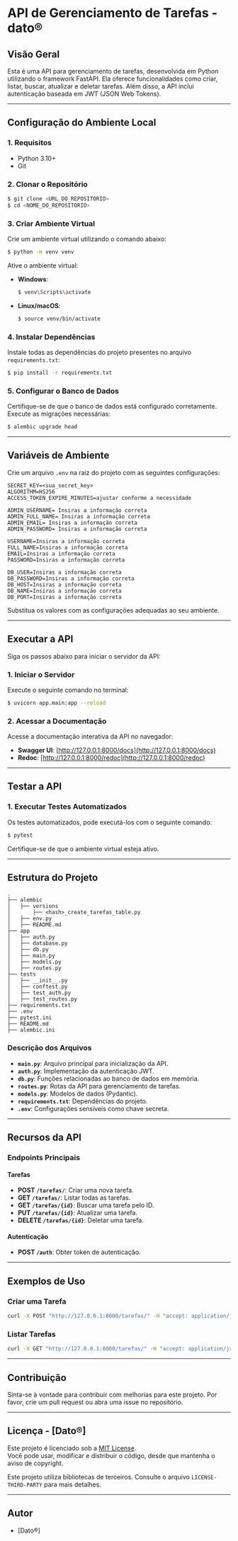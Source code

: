 # API de Gerenciamento de Tarefas - dato®

## Visão Geral
Esta é uma API para gerenciamento de tarefas, desenvolvida em Python utilizando o framework FastAPI. Ela oferece funcionalidades como criar, listar, buscar, atualizar e deletar tarefas. Além disso, a API inclui autenticação baseada em JWT (JSON Web Tokens).

---

## Configuração do Ambiente Local

### 1. Requisitos
- Python 3.10+
- Git

### 2. Clonar o Repositório
```bash
$ git clone <URL_DO_REPOSITORIO>
$ cd <NOME_DO_REPOSITORIO>
```

### 3. Criar Ambiente Virtual
Crie um ambiente virtual utilizando o comando abaixo:
```bash
$ python -m venv venv
```
Ative o ambiente virtual:
- **Windows**:
  ```bash
  $ venv\Scripts\activate
  ```
- **Linux/macOS**:
  ```bash
  $ source venv/bin/activate
  ```

### 4. Instalar Dependências
Instale todas as dependências do projeto presentes no arquivo `requirements.txt`:
```bash
$ pip install -r requirements.txt
```

### 5. Configurar o Banco de Dados
Certifique-se de que o banco de dados está configurado corretamente. Execute as migrações necessárias:
```bash
$ alembic upgrade head
```

---

## Variáveis de Ambiente
Crie um arquivo `.env` na raiz do projeto com as seguintes configurações:
```env
SECRET_KEY=<sua_secret_key>
ALGORITHM=HS256
ACCESS_TOKEN_EXPIRE_MINUTES=ajustar conforme a necessidade

ADMIN_USERNAME= Insiras a informação correta
ADMIN_FULL_NAME= Insiras a informação correta
ADMIN_EMAIL= Insiras a informação correta
ADMIN_PASSWORD= Insiras a informação correta

USERNAME=Insiras a informação correta
FULL_NAME=Insiras a informação correta
EMAIL=Insiras a informação correta
PASSWORD=Insiras a informação correta

DB_USER=Insiras a informação correta
DB_PASSWORD=Insiras a informação correta
DB_HOST=Insiras a informação correta
DB_NAME=Insiras a informação correta
DB_PORT=Insiras a informação correta
```
Substitua os valores com as configurações adequadas ao seu ambiente.

---

## Executar a API
Siga os passos abaixo para iniciar o servidor da API:

### 1. Iniciar o Servidor
Execute o seguinte comando no terminal:
```bash
$ uvicorn app.main:app --reload
```

### 2. Acessar a Documentação
Acesse a documentação interativa da API no navegador:
- **Swagger UI**: [http://127.0.0.1:8000/docs](http://127.0.0.1:8000/docs)
- **Redoc**: [http://127.0.0.1:8000/redoc](http://127.0.0.1:8000/redoc)

---

## Testar a API

### 1. Executar Testes Automatizados
Os testes automatizados, pode executá-los com o seguinte comando:
```bash
$ pytest
```
Certifique-se de que o ambiente virtual esteja ativo.

---

## Estrutura do Projeto

```plaintext
.
├── alembic
│   ├── versions
│       ├── <hash>_create_tarefas_table.py
│   ├── env.py 
│   ├── README.md
├── app
│   ├── auth.py
│   ├── database.py 
│   ├── db.py
│   ├── main.py
│   ├── models.py
│   ├── routes.py
├── tests
│   ├── __init__.py
│   ├── conftest.py
│   ├── test_auth.py
│   ├── test_routes.py
├── requirements.txt
├── .env
├── pytest.ini
├── README.md
├── alembic.ini       
```

### Descrição dos Arquivos
- **`main.py`**: Arquivo principal para inicialização da API.
- **`auth.py`**: Implementação da autenticação JWT.
- **`db.py`**: Funções relacionadas ao banco de dados em memória.
- **`routes.py`**: Rotas da API para gerenciamento de tarefas.
- **`models.py`**: Modelos de dados (Pydantic).
- **`requirements.txt`**: Dependências do projeto.
- **`.env`**: Configurações sensíveis como chave secreta.

---

## Recursos da API

### Endpoints Principais

#### Tarefas
- **POST `/tarefas/`**: Criar uma nova tarefa.
- **GET `/tarefas/`**: Listar todas as tarefas.
- **GET `/tarefas/{id}`**: Buscar uma tarefa pelo ID.
- **PUT `/tarefas/{id}`**: Atualizar uma tarefa.
- **DELETE `/tarefas/{id}`**: Deletar uma tarefa.

#### Autenticação
- **POST `/auth`**: Obter token de autenticação.

---

## Exemplos de Uso

### Criar uma Tarefa
```bash
curl -X POST "http://127.0.0.1:8000/tarefas/" -H "accept: application/json" -H "Content-Type: application/json" -d '{"titulo": "Nova Tarefa", "descricao": "Descrição da tarefa"}'
```

### Listar Tarefas
```bash
curl -X GET "http://127.0.0.1:8000/tarefas/" -H "accept: application/json"
```

---

## Contribuição
Sinta-se à vontade para contribuir com melhorias para este projeto. Por favor, crie um pull request ou abra uma issue no repositório.

---

## Licença - [Dato®]

Este projeto é licenciado sob a [MIT License](https://opensource.org/licenses/MIT).  
Você pode usar, modificar e distribuir o código, desde que mantenha o aviso de copyright.

Este projeto utiliza bibliotecas de terceiros. Consulte o arquivo `LICENSE-THIRD-PARTY` para mais detalhes.

---

## Autor
- [Dato®]